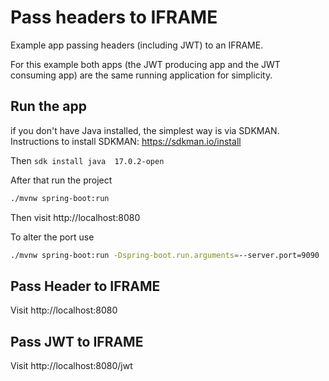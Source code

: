 # Pass headers to IFRAME

Example app passing headers (including JWT) to an IFRAME.

For this example both apps (the JWT producing app and the JWT consuming app) are the same running application for simplicity.

## Run the app

if you don't have Java installed, the simplest way is via SDKMAN.  Instructions to install SDKMAN: https://sdkman.io/install

Then ```sdk install java  17.0.2-open```

After that run the project

```bash
./mvnw spring-boot:run
```

Then visit http://localhost:8080

To alter the port use

```bash
./mvnw spring-boot:run -Dspring-boot.run.arguments=--server.port=9090
```

## Pass Header to IFRAME

Visit http://localhost:8080

## Pass JWT to IFRAME

Visit http://localhost:8080/jwt
